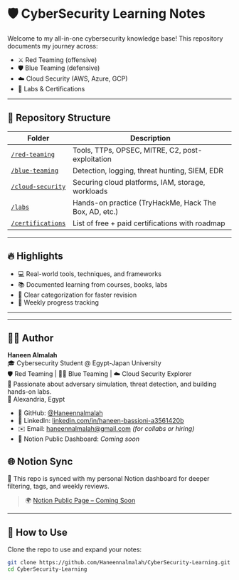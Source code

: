 # 🛡️ CyberSecurity Learning Notes

Welcome to my all-in-one cybersecurity knowledge base! This repository documents my journey across:

- ⚔️ Red Teaming (offensive)
- 🛡️ Blue Teaming (defensive)
- ☁️ Cloud Security (AWS, Azure, GCP)
- 🧪 Labs & Certifications

---

## 📂 Repository Structure

| Folder | Description |
|--------|-------------|
| [`/red-teaming`](./red-teaming/red-teaming-notes.md) | Tools, TTPs, OPSEC, MITRE, C2, post-exploitation |
| [`/blue-teaming`](./blue-teaming/blue-teaming-notes.md) | Detection, logging, threat hunting, SIEM, EDR |
| [`/cloud-security`](./cloud-security/cloud-security-notes.md) | Securing cloud platforms, IAM, storage, workloads |
| [`/labs`](./labs/) | Hands-on practice (TryHackMe, Hack The Box, AD, etc.) |
| [`/certifications`](./certifications/cert-roadmap.md) | List of free + paid certifications with roadmap |

---

## 🔥 Highlights

- 💻 Real-world tools, techniques, and frameworks
- 📚 Documented learning from courses, books, labs
- 🧠 Clear categorization for faster revision
- 🧪 Weekly progress tracking

---

---

## 👩‍💻 Author

**Haneen Almalah**  
🎓 Cybersecurity Student @ Egypt-Japan University  
🛡️ Red Teaming | 🕵️‍♀️ Blue Teaming | ☁️ Cloud Security Explorer  
💬 Passionate about adversary simulation, threat detection, and building hands-on labs.  
📍 Alexandria, Egypt  

- 🐙 GitHub: [@Haneennalmalah](https://github.com/Haneennalmalah)  
- 💼 LinkedIn: [linkedin.com/in/haneen-bassioni-a3561420b](https://www.linkedin.com/in/haneen-bassioni-a3561420b)  
- ✉️ Email: haneennalmalah@gmail.com *(for collabs or hiring)*  
- 🔗 Notion Public Dashboard: *Coming soon*  


## 🌐 Notion Sync

🔄 This repo is synced with my personal Notion dashboard for deeper filtering, tags, and weekly reviews.  
> 🌍 [Notion Public Page – Coming Soon](#)

---

## 🚀 How to Use

Clone the repo to use and expand your notes:

```bash
git clone https://github.com/Haneennalmalah/CyberSecurity-Learning.git
cd CyberSecurity-Learning
